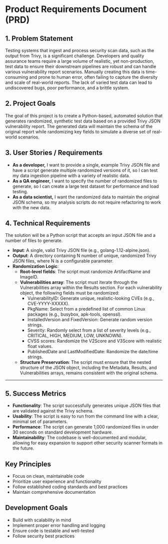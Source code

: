 

# Product Requirements Document (PRD)

## 1. Problem Statement

Testing systems that ingest and process security scan data, such as the output from Trivy, is a significant challenge. Developers and quality assurance teams require a large volume of realistic, yet non-production, test data to ensure their downstream pipelines are robust and can handle various vulnerability report scenarios. Manually creating this data is time-consuming and prone to human error, often failing to capture the diversity and scale of real-world reports. The lack of varied test data can lead to undiscovered bugs, poor performance, and a brittle system.

## 2. Project Goals

The goal of this project is to create a Python-based, automated solution that generates randomized, synthetic test data based on a provided Trivy JSON vulnerability report. The generated data will maintain the schema of the original report while randomizing key fields to simulate a diverse set of real-world scenarios.

## 3. User Stories / Requirements

* **As a developer,** I want to provide a single, example Trivy JSON file and have a script generate multiple randomized versions of it, so I can test my data ingestion pipeline with a variety of realistic data.  
* **As a QA engineer,** I want to specify the number of randomized files to generate, so I can create a large test dataset for performance and load testing.  
* **As a data scientist,** I want the randomized data to maintain the original JSON schema, so my analysis scripts do not require refactoring to work with the new data.

## 4. Technical Requirements

The solution will be a Python script that accepts an input JSON file and a number of files to generate.

* **Input**: A single, valid Trivy JSON file (e.g., golang-1.12-alpine.json).  
* **Output**: A directory containing N number of unique, randomized Trivy JSON files, where N is a configurable parameter.  
* **Randomization Logic**:  
  * **Root-level fields**: The script must randomize ArtifactName and ImageID.  
  * **Vulnerabilities array**: The script must iterate through the Vulnerabilities array within the Results section. For each vulnerability object, the following fields must be randomized:  
    * VulnerabilityID: Generate unique, realistic-looking CVEs (e.g., CVE-YYYY-XXXXX).  
    * PkgName: Select from a predefined list of common Linux packages (e.g., busybox, apk-tools, openssl).  
    * InstalledVersion and FixedVersion: Generate random version strings.  
    * Severity: Randomly select from a list of severity levels (e.g., CRITICAL, HIGH, MEDIUM, LOW, UNKNOWN).  
    * CVSS scores: Randomize the V2Score and V3Score with realistic float values.  
    * PublishedDate and LastModifiedDate: Randomize the date/time strings.  
  * **Structure Preservation**: The script must ensure that the nested structure of the JSON object, including the Metadata, Results, and Vulnerabilities arrays, remains consistent with the original schema.

---

## 5. Success Metrics

* **Functionality**: The script successfully generates unique JSON files that are validated against the Trivy schema.  
* **Usability**: The script is easy to run from the command line with a clear, minimal set of parameters.  
* **Performance**: The script can generate 1,000 randomized files in under 30 seconds on standard development hardware.  
* **Maintainability**: The codebase is well-documented and modular, allowing for easy expansion to support other security scanner formats in the future.

## Key Principles
- Focus on clean, maintainable code
- Prioritize user experience and functionality
- Follow established coding standards and best practices
- Maintain comprehensive documentation

## Development Goals
- Build with scalability in mind
- Implement proper error handling and logging
- Ensure code is testable and well-tested
- Follow security best practices